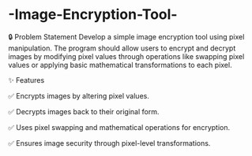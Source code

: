 # -Image-Encryption-Tool-
🔒 Problem Statement
Develop a simple image encryption tool using pixel manipulation. The program should allow users to encrypt and decrypt images by modifying pixel values through operations like swapping pixel values or applying basic mathematical transformations to each pixel.

✨ Features

✅ Encrypts images by altering pixel values.

✅ Decrypts images back to their original form.

✅ Uses pixel swapping and mathematical operations for encryption.

✅ Ensures image security through pixel-level transformations.
